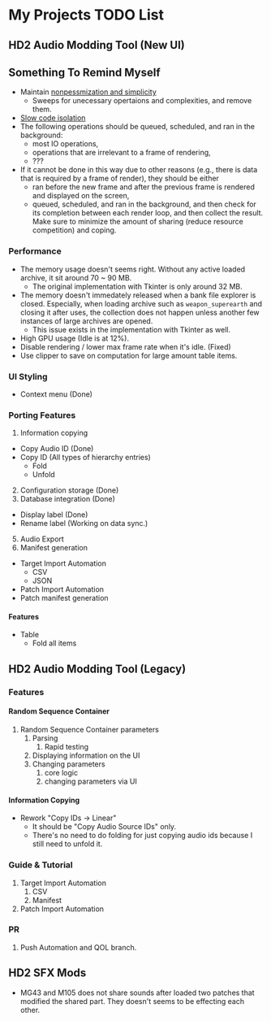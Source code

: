 # My Projects TODO List

## HD2 Audio Modding Tool (New UI)

## Something To Remind Myself

- Maintain [nonpessmization and simplicity](https://youtu.be/pgoetgxecw8?t=372)
  - Sweeps for unecessary opertaions and complexities, and remove them.
- [Slow code isolation](https://youtu.be/lStYLF6Us_Q?si=fy9ePITN6oMy6dvF)
- The following operations should be queued, scheduled, and ran in the background:
  - most IO operations,
  - operations that are irrelevant to a frame of rendering,
  - ???
- If it cannot be done in this way due to other reasons (e.g., there is data that is required
 by a frame of render), they should be either
  - ran before the new frame and after the previous frame is rendered and displayed
  on the screen,
  - queued, scheduled, and ran in the background, and then check for its completion between each
   render loop, and then collect the result. Make sure to minimize the amount of sharing (reduce
   resource competition) and coping. 

### Performance

- The memory usage doesn't seems right. Without any active loaded archive, it sit around 70 ~ 90 MB.
  - The original implementation with Tkinter is only around 32 MB.
- The memory doesn't immedately released when a bank file explorer is closed. Especially, when loading
archive such as `weapon_superearth` and closing it after uses, the collection does not happen unless
another few instances of large archives are opened.
  - This issue exists in the implementation with Tkinter as well.
- High GPU usage (Idle is at 12%).
- Disable rendering / lower max frame rate when it's idle. (Fixed)
- Use clipper to save on computation for large amount table items.

### UI Styling

- Context menu (Done)

### Porting Features

1. Information copying
  - Copy Audio ID (Done)
  - Copy ID (All types of hierarchy entries)
    - Fold
    - Unfold   
2. Configuration storage (Done)
3. Database integration (Done)
  - Display label (Done)
  - Rename label (Working on data sync.)
5. Audio Export
6. Manifest generation
  - Target Import Automation
    - CSV
    - JSON
  - Patch Import Automation
  - Patch manifest generation

#### Features

- Table
  - Fold all items

## HD2 Audio Modding Tool (Legacy)

### Features

#### Random Sequence Container

1. Random Sequence Container parameters
    1. Parsing
        1. Rapid testing
    2. Displaying information on the UI
    3. Changing parameters
        1. core logic 
        2. changing parameters via UI

#### Information Copying

- Rework "Copy IDs -> Linear"
    - It should be "Copy Audio Source IDs" only.
    - There's no need to do folding for just copying audio ids because I still need to unfold it.

### Guide & Tutorial

1. Target Import Automation
    1. CSV
    2. Manifest
2. Patch Import Automation

### PR

1. Push Automation and QOL branch.

## HD2 SFX Mods

- MG43 and M105 does not share sounds after loaded two patches that modified the shared part. They doesn't seems to be effecting each other.
